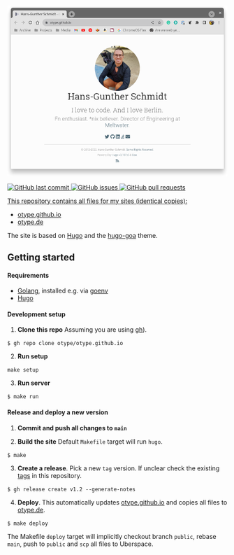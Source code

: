 <p align="center">
	<img src="/images/otype_site.png" alt="otype Site"/>
</p>

<p>
	<a href="https://github.com/otype/otype.github.io/commits/master">
	<img src="https://img.shields.io/github/last-commit/otype/otype.github.io.svg?style=flat-square&logo=github&logoColor=white" alt="GitHub last commit">
    <a href="https://github.com/otype/otype.github.io/issues">
    <img src="https://img.shields.io/github/issues-raw/otype/otype.github.io.svg?style=flat-square&logo=github&logoColor=white" alt="GitHub issues">
    <a href="https://github.com/otype/otype.github.io/pulls">
    <img src="https://img.shields.io/github/issues-pr-raw/otype/otype.github.io.svg?style=flat-square&logo=github&logoColor=white" alt="GitHub pull requests">
</p>

This repository contains all files for my sites (identical copies):

- [otype.github.io](https://otype.github.io)
- [otype.de](https://otype.de)

The site is based on [Hugo](https://gohugo.io/) and the [hugo-goa](https://github.com/kaapiandcode/hugo-goa) theme.

## Getting started

#### Requirements

- [Golang](https://go.dev/), installed e.g. via [goenv](https://github.com/syndbg/goenv)
- [Hugo](https://gohugo.io/)

#### Development setup

1. **Clone this repo** Assuming you are using [gh](https://cli.github.com/)).
```console
$ gh repo clone otype/otype.github.io
```

2. **Run setup**

```console
make setup
````

3. **Run server**

```console
$ make run
```

#### Release and deploy a new version

1. **Commit and push all changes to `main`**

2. **Build the site** Default `Makefile` target will run `hugo`.

```console
$ make
```

3. **Create a release**. Pick a new `tag` version. If unclear check the existing [tags](https://github.com/otype/otype.github.io/tags) in this repository.

```console
$ gh release create v1.2 --generate-notes
```

4. **Deploy**. This automatically updates [otype.github.io](https://otype.github.io) and copies all files to [otype.de](https://otype.de).

```console
$ make deploy
```

The Makefile `deploy` target will implicitly checkout branch `public`, rebase `main`, push to `public` and `scp` all files to Uberspace.

